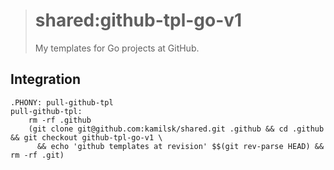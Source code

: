 > # shared:github-tpl-go-v1
>
> My templates for Go projects at GitHub.

## Integration

```
.PHONY: pull-github-tpl
pull-github-tpl:
	rm -rf .github
	(git clone git@github.com:kamilsk/shared.git .github && cd .github && git checkout github-tpl-go-v1 \
	  && echo 'github templates at revision' $$(git rev-parse HEAD) && rm -rf .git)
```
